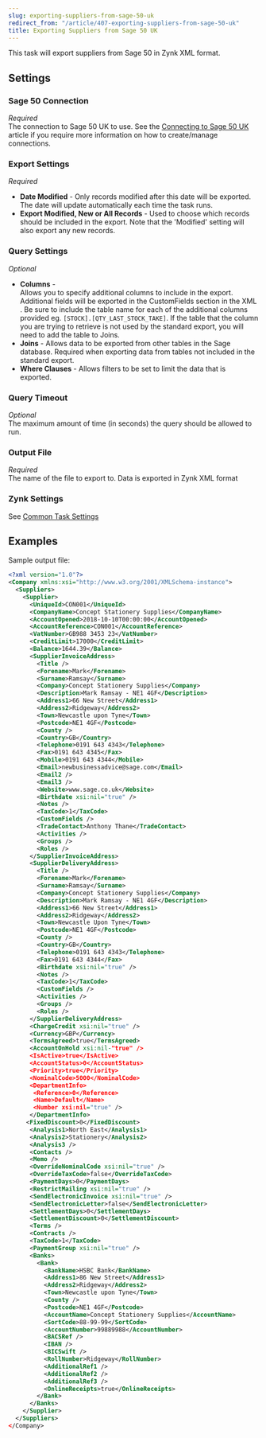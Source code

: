 ```yaml
---
slug: exporting-suppliers-from-sage-50-uk
redirect_from: "/article/407-exporting-suppliers-from-sage-50-uk"
title: Exporting Suppliers from Sage 50 UK
---
```

This task will export suppliers from Sage 50 in Zynk XML format.

## Settings
### Sage 50 Connection
_Required_  
The connection to Sage 50 UK to use.  See the [Connecting to Sage 50 UK](connecting-to-sage-50-uk) article if you require more information on how to create/manage connections.

### Export Settings
_Required_  

 * **Date Modified** - Only records modified after this date will be exported. The date will update automatically each time the task runs.
 * **Export Modified, New or All Records** - Used to choose which records should be included in the export. Note that the 'Modified' setting will also export any new records.
 
### Query Settings
_Optional_  

 * **Columns** - Allows you to specify additional columns to include in the export.  Additional fields will be exported in the CustomFields section in the XML.  Be sure to include the table name for each of the additional columns provided eg. `[STOCK].[QTY_LAST_STOCK_TAKE]`.  If the table that the column you are trying to retrieve is not used by the standard export, you will need to add the table to Joins.
 * **Joins** - Allows data to be exported from other tables in the Sage database. Required when exporting data from tables not included in the standard export.
 * **Where Clauses** - Allows filters to be set to limit the data that is exported.

### Query Timeout
_Optional_  
The maximum amount of time (in seconds) the query should be allowed to run.

### Output File
_Required_  
The name of the file to export to. Data is exported in Zynk XML format

### Zynk Settings
See [Common Task Settings](common-task-settings)

## Examples
Sample output file:

```xml
<?xml version="1.0"?>
<Company xmlns:xsi="http://www.w3.org/2001/XMLSchema-instance">
  <Suppliers>
    <Supplier>
      <UniqueId>CON001</UniqueId>
      <CompanyName>Concept Stationery Supplies</CompanyName>
      <AccountOpened>2018-10-10T00:00:00</AccountOpened>
      <AccountReference>CON001</AccountReference>
      <VatNumber>GB988 3453 23</VatNumber>
      <CreditLimit>17000</CreditLimit>
      <Balance>1644.39</Balance>
      <SupplierInvoiceAddress>
        <Title />
        <Forename>Mark</Forename>
        <Surname>Ramsay</Surname>
        <Company>Concept Stationery Supplies</Company>
        <Description>Mark Ramsay - NE1 4GF</Description>
        <Address1>66 New Street</Address1>
        <Address2>Ridgeway</Address2>
        <Town>Newcastle upon Tyne</Town>
        <Postcode>NE1 4GF</Postcode>
        <County />
        <Country>GB</Country>
        <Telephone>0191 643 4343</Telephone>
        <Fax>0191 643 4345</Fax>
        <Mobile>0191 643 4344</Mobile>
        <Email>newbusinessadvice@sage.com</Email>
        <Email2 />
        <Email3 />
        <Website>www.sage.co.uk</Website>
        <Birthdate xsi:nil="true" />
        <Notes />
        <TaxCode>1</TaxCode>
        <CustomFields />
        <TradeContact>Anthony Thane</TradeContact>
        <Activities />
        <Groups />
        <Roles />
      </SupplierInvoiceAddress>
      <SupplierDeliveryAddress>
        <Title />
        <Forename>Mark</Forename>
        <Surname>Ramsay</Surname>
        <Company>Concept Stationery Supplies</Company>
        <Description>Mark Ramsay - NE1 4GF</Description>
        <Address1>66 New Street</Address1>
        <Address2>Ridgeway</Address2>
        <Town>Newcastle Upon Tyne</Town>
        <Postcode>NE1 4GF</Postcode>
        <County />
        <Country>GB</Country>
        <Telephone>0191 643 4343</Telephone>
        <Fax>0191 643 4344</Fax>
        <Birthdate xsi:nil="true" />
        <Notes />
        <TaxCode>1</TaxCode>
        <CustomFields />
        <Activities />
        <Groups />
        <Roles />
      </SupplierDeliveryAddress>
      <ChargeCredit xsi:nil="true" />
      <Currency>GBP</Currency>
      <TermsAgreed>true</TermsAgreed>
      <AccountOnHold xsi:nil-"true" />
      <IsActive>true</IsActive>
      <AccountStatus>0</AccountStatus>
      <Priority>true</Priority>
      <NominalCode>5000</NominalCode>
      <DepartmentInfo>
       <Reference>0</Reference>
       <Name>Default</Name>
       <Number xsi:nil="true" />
      </DepartmentInfo>
     <FixedDiscount>0</FixedDiscount>
      <Analysis1>North East</Analysis1>
      <Analysis2>Stationery</Analysis2>
      <Analysis3 />
      <Contacts />
      <Memo />
      <OverrideNominalCode xsi:nil="true" />
      <OverrideTaxCode>false</OverrideTaxCode>
      <PaymentDays>0</PaymentDays>
      <RestrictMailing xsi:nil="true" />
      <SendElectronicInvoice xsi:nil="true" />
      <SendElectronicLetter>false</SendElectronicLetter>
      <SettlementDays>0</SettlementDays>
      <SettlementDiscount>0</SettlementDiscount>
      <Terms />
      <Contracts />
      <TaxCode>1</TaxCode>
      <PaymentGroup xsi:nil="true" />
      <Banks>
        <Bank>
          <BankName>HSBC Bank</BankName>
          <Address1>86 New Street</Address1>
          <Address2>Ridgeway</Address2>
          <Town>Newcastle upon Tyne</Town>
          <County />
          <Postcode>NE1 4GF</Postcode>
          <AccountName>Concept Stationery Supplies</AccountName>
          <SortCode>88-99-99</SortCode>
          <AccountNumber>99889988</AccountNumber>
          <BACSRef />
          <IBAN />
          <BICSwift />
          <RollNumber>Ridgeway</RollNumber>
          <AdditionalRef1 />
          <AdditionalRef2 />
          <AdditionalRef3 />
          <OnlineReceipts>true</OnlineReceipts>
        </Bank>
      </Banks>
    </Supplier>
  </Suppliers>
</Company>
```
